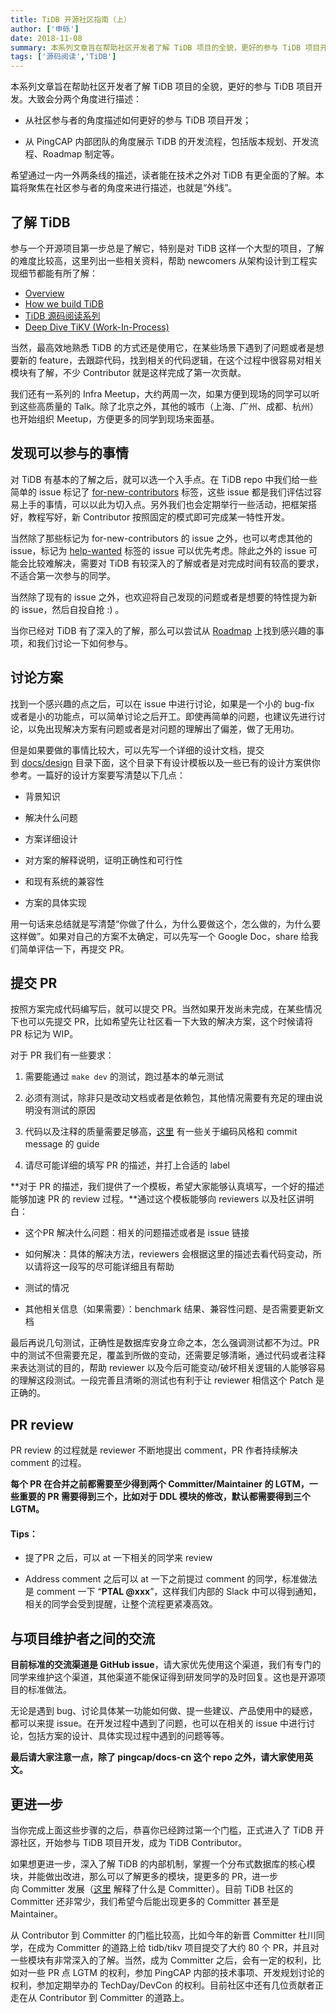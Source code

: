 ```yaml
---
title: TiDB 开源社区指南（上）
author: ['申砾']
date: 2018-11-08
summary: 本系列文章旨在帮助社区开发者了解 TiDB 项目的全貌，更好的参与 TiDB 项目开发。上篇会聚焦在社区参与者的角度，描述如何更好的参与 TiDB 项目开发。
tags: ['源码阅读','TiDB']
---
```



本系列文章旨在帮助社区开发者了解 TiDB 项目的全貌，更好的参与 TiDB 项目开发。大致会分两个角度进行描述：

* 从社区参与者的角度描述如何更好的参与 TiDB 项目开发；

* 从 PingCAP 内部团队的角度展示 TiDB 的开发流程，包括版本规划、开发流程、Roadmap 制定等。

希望通过一内一外两条线的描述，读者能在技术之外对 TiDB 有更全面的了解。本篇将聚焦在社区参与者的角度来进行描述，也就是“外线”。

## 了解 TiDB

参与一个开源项目第一步总是了解它，特别是对 TiDB 这样一个大型的项目，了解的难度比较高，这里列出一些相关资料，帮助 newcomers 从架构设计到工程实现细节都能有所了解：

* [Overview](https://github.com/pingcap/docs#tidb-introduction)
* [How we build TiDB](https://pingcap.com/blog/2016-10-17-how-we-build-tidb/)
* [TiDB 源码阅读系列](https://pingcap.com/blog-cn/#%E6%BA%90%E7%A0%81%E9%98%85%E8%AF%BB)
* [Deep Dive TiKV (Work-In-Process)](https://tikv.github.io/deep-dive-tikv/book/)

当然，最高效地熟悉 TiDB 的方式还是使用它，在某些场景下遇到了问题或者是想要新的 feature，去跟踪代码，找到相关的代码逻辑，在这个过程中很容易对相关模块有了解，不少 Contributor 就是这样完成了第一次贡献。 

我们还有一系列的 Infra Meetup，大约两周一次，如果方便到现场的同学可以听到这些高质量的 Talk。除了北京之外，其他的城市（上海、广州、成都、杭州）也开始组织 Meetup，方便更多的同学到现场来面基。

## 发现可以参与的事情

对 TiDB 有基本的了解之后，就可以选一个入手点。在 TiDB repo 中我们给一些简单的 issue 标记了 [for-new-contributors](https://github.com/pingcap/tidb/issues?q=is%3Aissue+is%3Aopen+label%3A%22for+new+contributors%22) 标签，这些 issue 都是我们评估过容易上手的事情，可以以此为切入点。另外我们也会定期举行一些活动，把框架搭好，教程写好，新 Contributor 按照固定的模式即可完成某一特性开发。

当然除了那些标记为 for-new-contributors 的 issue 之外，也可以考虑其他的 issue，标记为 [help-wanted](https://github.com/pingcap/tidb/issues?q=is%3Aissue+is%3Aopen+label%3A%22help+wanted%22) 标签的 issue 可以优先考虑。除此之外的 issue 可能会比较难解决，需要对 TiDB 有较深入的了解或者是对完成时间有较高的要求，不适合第一次参与的同学。

当然除了现有的 issue 之外，也欢迎将自己发现的问题或者是想要的特性提为新的 issue，然后自投自抢 :) 。 

当你已经对 TiDB 有了深入的了解，那么可以尝试从 [Roadmap](https://github.com/pingcap/docs/blob/master/ROADMAP.md) 上找到感兴趣的事项，和我们讨论一下如何参与。

## 讨论方案

找到一个感兴趣的点之后，可以在 issue 中进行讨论，如果是一个小的 bug-fix 或者是小的功能点，可以简单讨论之后开工。即使再简单的问题，也建议先进行讨论，以免出现解决方案有问题或者是对问题的理解出了偏差，做了无用功。

但是如果要做的事情比较大，可以先写一个详细的设计文档，提交到 [docs/design](https://github.com/pingcap/tidb/tree/master/docs/design) 目录下面，这个目录下有设计模板以及一些已有的设计方案供你参考。一篇好的设计方案要写清楚以下几点：

*   背景知识

*   解决什么问题

*   方案详细设计

*   对方案的解释说明，证明正确性和可行性

*   和现有系统的兼容性

*   方案的具体实现 

用一句话来总结就是写清楚“你做了什么，为什么要做这个，怎么做的，为什么要这样做”。如果对自己的方案不太确定，可以先写一个 Google Doc，share 给我们简单评估一下，再提交 PR。

## 提交 PR

按照方案完成代码编写后，就可以提交 PR。当然如果开发尚未完成，在某些情况下也可以先提交 PR，比如希望先让社区看一下大致的解决方案，这个时候请将 PR 标记为 WIP。

对于 PR 我们有一些要求：

1. 需要能通过 `make dev` 的测试，跑过基本的单元测试

2. 必须有测试，除非只是改动文档或者是依赖包，其他情况需要有充足的理由说明没有测试的原因

3. 代码以及注释的质量需要足够高，[这里](https://github.com/pingcap/community/blob/master/CONTRIBUTING.md#code-style) 有一些关于编码风格和 commit message 的 guide

4. 请尽可能详细的填写 PR 的描述，并打上合适的 label

**对于 PR 的描述，我们提供了一个模板，希望大家能够认真填写，一个好的描述能够加速 PR 的 review 过程。**通过这个模板能够向 reviewers 以及社区讲明白：

* 这个PR 解决什么问题：相关的问题描述或者是 issue 链接

* 如何解决：具体的解决方法，reviewers 会根据这里的描述去看代码变动，所以请将这一段写的尽可能详细且有帮助

* 测试的情况

* 其他相关信息（如果需要）：benchmark 结果、兼容性问题、是否需要更新文档

最后再说几句测试，正确性是数据库安身立命之本，怎么强调测试都不为过。PR 中的测试不但需要充足，覆盖到所做的变动，还需要足够清晰，通过代码或者注释来表达测试的目的，帮助 reviewer 以及今后可能变动/破坏相关逻辑的人能够容易的理解这段测试。一段完善且清晰的测试也有利于让 reviewer 相信这个 Patch 是正确的。

## PR review

PR review 的过程就是 reviewer 不断地提出 comment，PR 作者持续解决 comment 的过程。

**每个 PR 在合并之前都需要至少得到两个 Committer/Maintainer 的 LGTM，一些重要的 PR 需要得到三个，比如对于 DDL 模块的修改，默认都需要得到三个 LGTM。**

#### Tips：

* 提了PR 之后，可以 at 一下相关的同学来 review

* Address comment 之后可以 at 一下之前提过 comment 的同学，标准做法是 comment 一下 “**PTAL @xxx**”，这样我们内部的 Slack 中可以得到通知，相关的同学会受到提醒，让整个流程更紧凑高效。

## 与项目维护者之间的交流

**目前标准的交流渠道是 GitHub issue**，请大家优先使用这个渠道，我们有专门的同学来维护这个渠道，其他渠道不能保证得到研发同学的及时回复。这也是开源项目的标准做法。

无论是遇到 bug、讨论具体某一功能如何做、提一些建议、产品使用中的疑惑，都可以来提 issue。在开发过程中遇到了问题，也可以在相关的 issue 中进行讨论，包括方案的设计、具体实现过程中遇到的问题等等。

**最后请大家注意一点，除了 pingcap/docs-cn 这个 repo 之外，请大家使用英文。**

## 更进一步

当你完成上面这些步骤的之后，恭喜你已经跨过第一个门槛，正式进入了 TiDB 开源社区，开始参与 TiDB 项目开发，成为 TiDB Contributor。

如果想更进一步，深入了解 TiDB 的内部机制，掌握一个分布式数据库的核心模块，并能做出改进，那么可以了解更多的模块，提更多的 PR，进一步向 Committer 发展（[这里](https://github.com/pingcap/community/blob/master/become-a-committer.md) 解释了什么是 Committer）。目前 TiDB 社区的 Committer 还非常少，我们希望今后能出现更多的 Committer 甚至是 Maintainer。

从 Contributor 到 Committer 的门槛比较高，比如今年的新晋 Committer 杜川同学，在成为 Committer 的道路上给 tidb/tikv 项目提交了大约 80 个 PR，并且对一些模块有非常深入的了解。当然，成为 Committer 之后，会有一定的权利，比如对一些 PR 点 LGTM 的权利，参加 PingCAP 内部的技术事项、开发规划讨论的权利，参加定期举办的 TechDay/DevCon 的权利。目前社区中还有几位贡献者正走在从 Contributor 到 Committer 的道路上。
